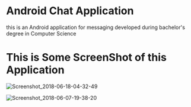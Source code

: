 # Android Chat Application
this is an Android application for messaging 
developed during bachelor's degree in Computer Science

# This is Some ScreenShot of this Application

![Screenshot_2018-06-18-04-32-49](https://user-images.githubusercontent.com/34833208/73600078-d2d10980-454b-11ea-9842-b4ecbcdc4c10.png)


![Screenshot_2018-06-07-19-38-20](https://user-images.githubusercontent.com/34833208/73600052-884f8d00-454b-11ea-9775-448c86fc3cae.png)

